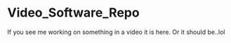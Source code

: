 # Video_Software_Repo
 If you see me working on something in a video it is here. Or it should be..lol
